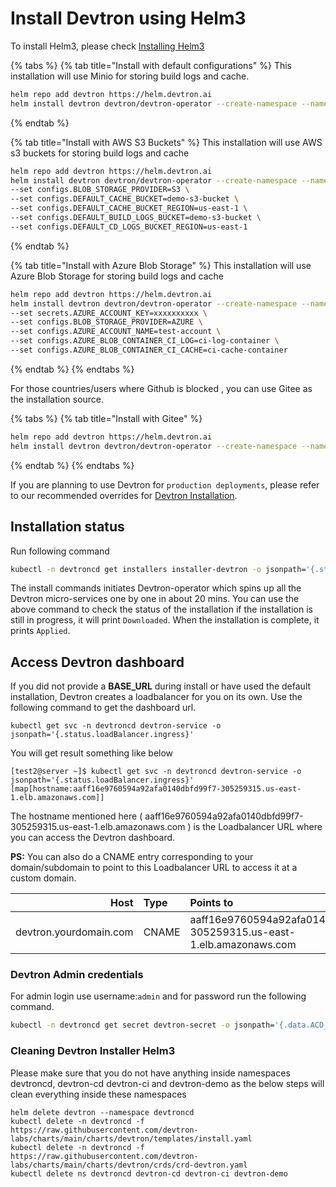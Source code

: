 # Install Devtron using Helm3

To install Helm3, please check [Installing Helm3](https://helm.sh/docs/intro/install/)

{% tabs %}
{% tab title="Install with default configurations" %}
This installation will use Minio for storing build logs and cache. 

```bash
helm repo add devtron https://helm.devtron.ai
helm install devtron devtron/devtron-operator --create-namespace --namespace devtroncd 
```
{% endtab %}

{% tab title="Install with AWS S3 Buckets" %}
This installation will use AWS s3 buckets for storing build logs and cache

```bash
helm repo add devtron https://helm.devtron.ai
helm install devtron devtron/devtron-operator --create-namespace --namespace devtroncd \
--set configs.BLOB_STORAGE_PROVIDER=S3 \
--set configs.DEFAULT_CACHE_BUCKET=demo-s3-bucket \
--set configs.DEFAULT_CACHE_BUCKET_REGION=us-east-1 \
--set configs.DEFAULT_BUILD_LOGS_BUCKET=demo-s3-bucket \
--set configs.DEFAULT_CD_LOGS_BUCKET_REGION=us-east-1
```
{% endtab %}

{% tab title="Install with Azure Blob Storage" %}
This installation will use Azure Blob Storage for storing build logs and cache

```bash
helm repo add devtron https://helm.devtron.ai
helm install devtron devtron/devtron-operator --create-namespace --namespace devtroncd \
--set secrets.AZURE_ACCOUNT_KEY=xxxxxxxxxx \
--set configs.BLOB_STORAGE_PROVIDER=AZURE \
--set configs.AZURE_ACCOUNT_NAME=test-account \
--set configs.AZURE_BLOB_CONTAINER_CI_LOG=ci-log-container \
--set configs.AZURE_BLOB_CONTAINER_CI_CACHE=ci-cache-container
```
{% endtab %}
{% endtabs %}

For those countries/users where Github is blocked , you can use Gitee as the installation source.

{% tabs %}
{% tab title="Install with Gitee" %}
```bash
helm repo add devtron https://helm.devtron.ai
helm install devtron devtron/devtron-operator --create-namespace --namespace devtroncd --set installer.source=gitee
```
{% endtab %}
{% endtabs %}

If you are planning to use Devtron for `production deployments`, please refer to our recommended overrides for [Devtron Installation](override-default-devtron-installation-configs.md).

## Installation status

Run following command

```bash
kubectl -n devtroncd get installers installer-devtron -o jsonpath='{.status.sync.status}'
```

The install commands initiates Devtron-operator which spins up all the Devtron micro-services one by one in about 20 mins. You can use the above command to check the status of the installation if the installation is still in progress, it will print `Downloaded`. When the installation is complete, it prints `Applied`.

## Access Devtron dashboard

If you did not provide a **BASE\_URL** during install or have used the default installation, Devtron creates a loadbalancer for you on its own. Use the following command to get the dashboard url.

```text
kubectl get svc -n devtroncd devtron-service -o jsonpath='{.status.loadBalancer.ingress}'
```

You will get result something like below

```text
[test2@server ~]$ kubectl get svc -n devtroncd devtron-service -o jsonpath='{.status.loadBalancer.ingress}'
[map[hostname:aaff16e9760594a92afa0140dbfd99f7-305259315.us-east-1.elb.amazonaws.com]]
```

The hostname mentioned here \( aaff16e9760594a92afa0140dbfd99f7-305259315.us-east-1.elb.amazonaws.com \) is the Loadbalancer URL where you can access the Devtron dashboard.

**PS:** You can also do a CNAME entry corresponding to your domain/subdomain to point to this Loadbalancer URL to access it at a custom domain.

| Host | Type | Points to |
| ---: | :--- | :--- |
| devtron.yourdomain.com | CNAME | aaff16e9760594a92afa0140dbfd99f7-305259315.us-east-1.elb.amazonaws.com |

### Devtron Admin credentials

For admin login use username:`admin` and for password run the following command.

```bash
kubectl -n devtroncd get secret devtron-secret -o jsonpath='{.data.ACD_PASSWORD}' | base64 -d
```

### Cleaning Devtron Installer Helm3

Please make sure that you do not have anything inside namespaces devtroncd, devtron-cd devtron-ci and devtron-demo as the below steps will clean everything inside these namespaces
```
helm delete devtron --namespace devtroncd
kubectl delete -n devtroncd -f https://raw.githubusercontent.com/devtron-labs/charts/main/charts/devtron/templates/install.yaml
kubectl delete -n devtroncd -f https://raw.githubusercontent.com/devtron-labs/charts/main/charts/devtron/crds/crd-devtron.yaml
kubectl delete ns devtroncd devtron-cd devtron-ci devtron-demo
```

